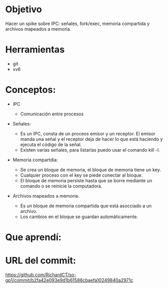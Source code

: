 # Objetivo 

Hacer un spike sobre IPC: señales, fork/exec, memoria compartida y archivos mapeados a memoria.

# Herramientas
+ git
+ xv6

# Conceptos:

+ IPC
  * Comunicación entre procesos

+ Señales:
  * Es un IPC, consta de un proceos emisor y un receptor. 
  El emisor manda una señal y el receptor deja de hacer lo que está haciendo y ejecuta el código de la señal.
  * Existen varias señales, para listarlas puedo usar el comando kill -l.
  
+ Memoria compartdia:
  * Se crea un bloque de memoria, el bloque de memoria tiene un key.
  * Cualquier proceso con el key se piede conectar al bloque.
  * El bloque de memoria persiste hasta que se borre mediante un comando o se reinicie la computadora.
  
+ Archivos mapeados a memoria.
  * Es un bloque de memoria compartida que está asocciado a un archivo.
  * Los cambios en el bloque se guardan automáticamente.
  
# Que aprendí:

# URL del commit:
https://github.com/RichardCT/so-gp1/commit/b2fa42e093e9d1b61586cbaefa10249840a2971c

